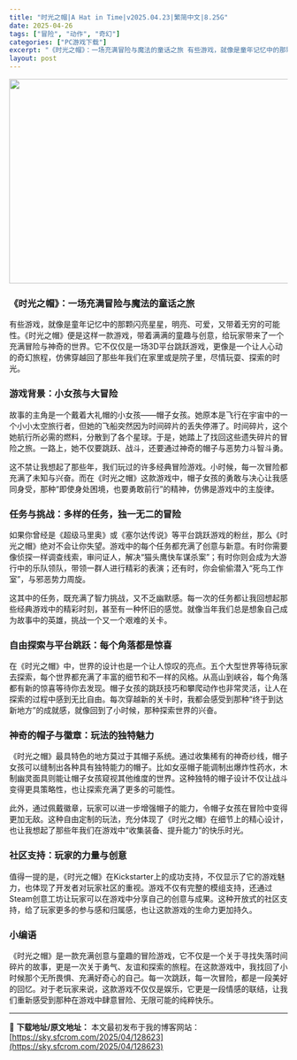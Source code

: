 ```yaml
---
title: "时光之帽|A Hat in Time|v2025.04.23|繁简中文|8.25G"
date: 2025-04-26
tags: ["冒险", "动作", "奇幻"]
categories: ["PC游戏下载"]
excerpt: "《时光之帽》：一场充满冒险与魔法的童话之旅 有些游戏，就像是童年记忆中的那颗闪亮星星，明亮、可爱，又带着无穷的可能性。《时光之帽》便是这样一款游戏，带着满满的童趣与创意，给玩家带来了一个充满冒险与神奇的世界。它不仅仅是一场3D平台跳跃游戏，更像是一个让人心动的奇幻旅程，仿佛穿越回了那些年我们在家里或&hellip;"
layout: post
---
```


<img class="aligncenter size-full wp-image-128624" src="https://sky.sfcrom.com/wp-content/uploads/2025/04/2025042615054443.webp" alt="" width="660" height="370" />
<h3><strong>《时光之帽》：一场充满冒险与魔法的童话之旅</strong></h3>
有些游戏，就像是童年记忆中的那颗闪亮星星，明亮、可爱，又带着无穷的可能性。《时光之帽》便是这样一款游戏，带着满满的童趣与创意，给玩家带来了一个充满冒险与神奇的世界。它不仅仅是一场3D平台跳跃游戏，更像是一个让人心动的奇幻旅程，仿佛穿越回了那些年我们在家里或是院子里，尽情玩耍、探索的时光。
<h3><strong>游戏背景：小女孩与大冒险</strong></h3>
故事的主角是一个戴着大礼帽的小女孩——帽子女孩。她原本是飞行在宇宙中的一个小小太空旅行者，但她的飞船突然因为时间碎片的丢失停滞了。时间碎片，这个她航行所必需的燃料，分散到了各个星球。于是，她踏上了找回这些遗失碎片的冒险之旅。一路上，她不仅要跳跃、战斗，还要通过神奇的帽子与恶势力斗智斗勇。

这不禁让我想起了那些年，我们玩过的许多经典冒险游戏。小时候，每一次冒险都充满了未知与兴奋。而在《时光之帽》这款游戏中，帽子女孩的勇敢与决心让我感同身受，那种“即使身处困境，也要勇敢前行”的精神，仿佛是游戏中的主旋律。
<h3><strong>任务与挑战：多样的任务，独一无二的冒险</strong></h3>
如果你曾经是《超级马里奥》或《塞尔达传说》等平台跳跃游戏的粉丝，那么《时光之帽》绝对不会让你失望。游戏中的每个任务都充满了创意与新意。有时你需要像侦探一样调查线索，审问证人，解决“猫头鹰快车谋杀案”；有时你则会成为大游行中的乐队领队，带领一群人进行精彩的表演；还有时，你会偷偷潜入“死鸟工作室”，与邪恶势力周旋。

这其中的任务，既充满了智力挑战，又不乏幽默感。每一次的任务都让我回想起那些经典游戏中的精彩时刻，甚至有一种怀旧的感觉。就像当年我们总是想象自己成为故事中的英雄，挑战一个又一个艰难的关卡。
<h3><strong>自由探索与平台跳跃：每个角落都是惊喜</strong></h3>
在《时光之帽》中，世界的设计也是一个让人惊叹的亮点。五个大型世界等待玩家去探索，每个世界都充满了丰富的细节和不一样的风格。从高山到峡谷，每个角落都有新的惊喜等待你去发现。帽子女孩的跳跃技巧和攀爬动作也非常灵活，让人在探索的过程中感到无比自由。每次穿越新的关卡时，我都会感受到那种“终于到达新地方”的成就感，就像回到了小时候，那种探索世界的兴奋。
<h3><strong>神奇的帽子与徽章：玩法的独特魅力</strong></h3>
《时光之帽》最具特色的地方莫过于其帽子系统。通过收集稀有的神奇纱线，帽子女孩可以缝制出各种具有独特能力的帽子。比如女巫帽子能调制出爆炸性药水，木制幽灵面具则能让帽子女孩窥视其他维度的世界。这种独特的帽子设计不仅让战斗变得更具策略性，也让探索充满了更多的可能性。

此外，通过佩戴徽章，玩家可以进一步增强帽子的能力，令帽子女孩在冒险中变得更加无敌。这种自由定制的玩法，充分体现了《时光之帽》在细节上的精心设计，也让我想起了那些年我们在游戏中“收集装备、提升能力”的快乐时光。
<h3><strong>社区支持：玩家的力量与创意</strong></h3>
值得一提的是，《时光之帽》在Kickstarter上的成功支持，不仅显示了它的游戏魅力，也体现了开发者对玩家社区的重视。游戏不仅有完整的模组支持，还通过Steam创意工坊让玩家可以在游戏中分享自己的创意与成果。这种开放式的社区支持，给了玩家更多的参与感和归属感，也让这款游戏的生命力更加持久。
<h3><strong>小编语</strong></h3>
《时光之帽》是一款充满创意与童趣的冒险游戏，它不仅是一个关于寻找失落时间碎片的故事，更是一次关于勇气、友谊和探索的旅程。在这款游戏中，我找回了小时候那个无所畏惧、充满好奇心的自己。每一次跳跃，每一次冒险，都是一段美好的回忆。对于老玩家来说，这款游戏不仅仅是娱乐，它更是一段情感的联结，让我们重新感受到那种在游戏中肆意冒险、无限可能的纯粹快乐。

---
📖 **下载地址/原文地址：** 本文最初发布于我的博客网站：[https://sky.sfcrom.com/2025/04/128623](https://sky.sfcrom.com/2025/04/128623)
